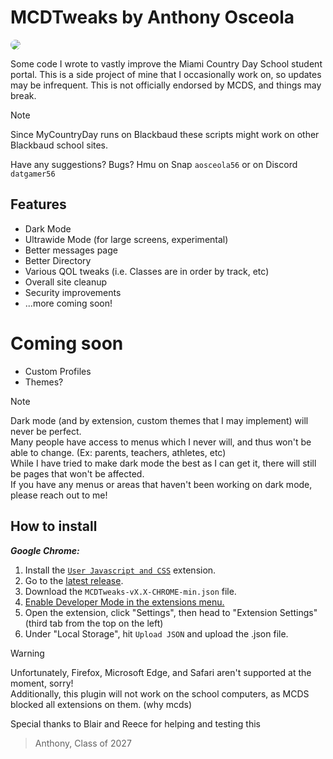 # MCDTweaks by Anthony Osceola
<img src="https://i.ibb.co/1QcWkJh/68747470733a2f2f63646e2e646973636f72646170702e636f6d2f6174746163686d656e74732f3132343134313435343635.png" style="text-align: center; border-radius: 10px;">

Some code I wrote to vastly improve the Miami Country Day School student portal.
This is a side project of mine that I occasionally work on, so updates may be infrequent.
This is not officially endorsed by MCDS, and things may break.

> [!NOTE]
> Since MyCountryDay runs on Blackbaud these scripts might work on other Blackbaud school sites.

Have any suggestions? Bugs? Hmu on Snap `aosceola56` or on Discord `datgamer56`

## Features

- Dark Mode
- Ultrawide Mode (for large screens, experimental)
- Better messages page
- Better Directory
- Various QOL tweaks (i.e. Classes are in order by track, etc)
- Overall site cleanup
- Security improvements
- ...more coming soon!

# Coming soon
- Custom Profiles
- Themes?

> [!NOTE]
> Dark mode (and by extension, custom themes that I may implement) will never be perfect. <br />
> Many people have access to menus which I never will, and thus won't be able to change. (Ex: parents, teachers, athletes, etc) <br />
> While I have tried to make dark mode the best as I can get it, there will still be pages that won't be affected. <br />
> If you have any menus or areas that haven't been working on dark mode, please reach out to me! <br />

## How to install

***Google Chrome:***

1. Install the [`User Javascript and CSS`](https://chromewebstore.google.com/detail/user-javascript-and-css/nbhcbdghjpllgmfilhnhkllmkecfmpld?hl=en&pli=1) extension.
2. Go to the [latest release](https://github.com/aosceola27/MCDTweaks/releases/latest).
3. Download the `MCDTweaks-vX.X-CHROME-min.json` file.
4. [Enable Developer Mode in the extensions menu.](https://developer.chrome.com/docs/extensions/reference/api/userScripts?hl=en#developer_mode_for_extension_users)
5. Open the extension, click "Settings", then head to "Extension Settings" (third tab from the top on the left)
6. Under "Local Storage", hit `Upload JSON` and upload the .json file.

> [!WARNING]
> Unfortunately, Firefox, Microsoft Edge, and Safari aren't supported at the moment, sorry! <br />
> Additionally, this plugin will not work on the school computers, as MCDS blocked all extensions on them. (why mcds)

Special thanks to Blair and Reece for helping and testing this
> Anthony, Class of 2027

